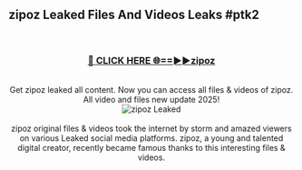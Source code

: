## zipoz Leaked Files And Videos Leaks #ptk2
<br>
<div align="center">
<h3><a href="https://watchclip.my.id/zipoz" rel="nofollow">🔴 CLICK HERE 🌐==►►zipoz</a></h3>
<br>
Get zipoz leaked all content. Now you can access all files & videos of zipoz. All video and files new update 2025!
<br>
<a href="https://watchclip.my.id/zipoz" rel="nofollow" data-target="animated-image.originalLink"><img src="https://i.ibb.co.com/WyWwxjT/player-gif2.gif" alt="zipoz Leaked" style="max-width: 100%; display: inline-block;" data-target="animated-image.originalImage"></a>
<br><br>
zipoz original files & videos took the internet by storm and amazed viewers on various Leaked social media platforms. zipoz, a young and talented digital creator, recently became famous thanks to this interesting files & videos.
</div>
<br>